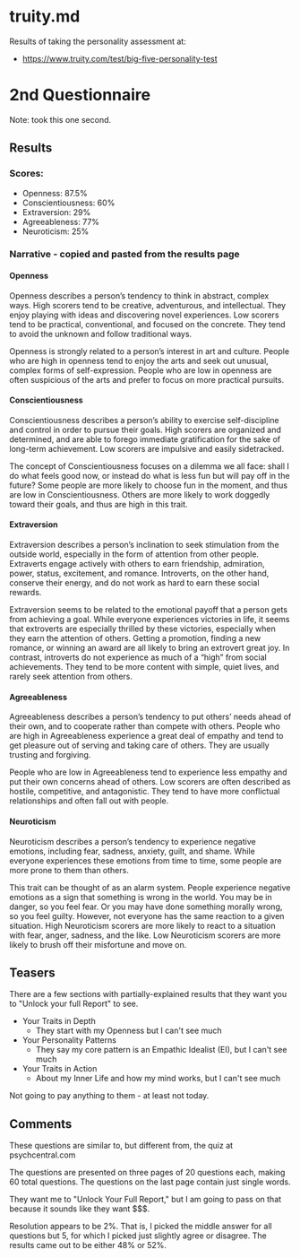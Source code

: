 
# truity.md

Results of taking the personality assessment at:

- https://www.truity.com/test/big-five-personality-test

# 2nd Questionnaire

Note: took this one second.

## Results

### Scores:

- Openness: 87.5%
- Conscientiousness: 60%
- Extraversion: 29%
- Agreeableness: 77%
- Neuroticism: 25%

### Narrative - copied and pasted from the results page

#### Openness

Openness describes a person’s tendency to think in abstract, complex ways. High scorers tend to be creative, adventurous, and intellectual. They enjoy playing with ideas and discovering novel experiences. Low scorers tend to be practical, conventional, and focused on the concrete. They tend to avoid the unknown and follow traditional ways.

Openness is strongly related to a person’s interest in art and culture. People who are high in openness tend to enjoy the arts and seek out unusual, complex forms of self-expression. People who are low in openness are often suspicious of the arts and prefer to focus on more practical pursuits.

#### Conscientiousness

Conscientiousness describes a person’s ability to exercise self-discipline and control in order to pursue their goals. High scorers are organized and determined, and are able to forego immediate gratification for the sake of long-term achievement. Low scorers are impulsive and easily sidetracked.

The concept of Conscientiousness focuses on a dilemma we all face: shall I do what feels good now, or instead do what is less fun but will pay off in the future? Some people are more likely to choose fun in the moment, and thus are low in Conscientiousness. Others are more likely to work doggedly toward their goals, and thus are high in this trait.

#### Extraversion

Extraversion describes a person’s inclination to seek stimulation from the outside world, especially in the form of attention from other people. Extraverts engage actively with others to earn friendship, admiration, power, status, excitement, and romance. Introverts, on the other hand, conserve their energy, and do not work as hard to earn these social rewards.

Extraversion seems to be related to the emotional payoff that a person gets from achieving a goal. While everyone experiences victories in life, it seems that extroverts are especially thrilled by these victories, especially when they earn the attention of others. Getting a promotion, finding a new romance, or winning an award are all likely to bring an extrovert great joy. In contrast, introverts do not experience as much of a “high” from social achievements. They tend to be more content with simple, quiet lives, and rarely seek attention from others.

#### Agreeableness

Agreeableness describes a person’s tendency to put others’ needs ahead of their own, and to cooperate rather than compete with others. People who are high in Agreeableness experience a great deal of empathy and tend to get pleasure out of serving and taking care of others. They are usually trusting and forgiving.

People who are low in Agreeableness tend to experience less empathy and put their own concerns ahead of others. Low scorers are often described as hostile, competitive, and antagonistic. They tend to have more conflictual relationships and often fall out with people.

#### Neuroticism

Neuroticism describes a person’s tendency to experience negative emotions, including fear, sadness, anxiety, guilt, and shame. While everyone experiences these emotions from time to time, some people are more prone to them than others.

This trait can be thought of as an alarm system. People experience negative emotions as a sign that something is wrong in the world. You may be in danger, so you feel fear. Or you may have done something morally wrong, so you feel guilty. However, not everyone has the same reaction to a given situation. High Neuroticism scorers are more likely to react to a situation with fear, anger, sadness, and the like. Low Neuroticism scorers are more likely to brush off their misfortune and move on.

## Teasers

There are a few sections with partially-explained results that they want you to "Unlock your full Report" to see.

- Your Traits in Depth
  - They start with my Openness but I can't see much
- Your Personality Patterns
  - They say my core pattern is an Empathic Idealist (EI), but I can't see much
- Your Traits in Action
  - About my Inner Life and how my mind works, but I can't see much

Not going to pay anything to them - at least not today.

## Comments

These questions are similar to, but different from, the quiz at psychcentral.com

The questions are presented on three pages of 20 questions each, making 60 total questions.
The questions on the last page contain just single words.

They want me to "Unlock Your Full Report," but I am going to pass on that because it sounds like they want $$$.

Resolution appears to be 2%.
That is, I picked the middle answer for all questions but 5, for which I picked just slightly agree or disagree.
The results came out to be either 48% or 52%.

